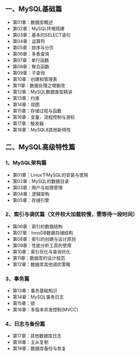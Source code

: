 



##  一、MySQL基础篇

+ 第01章：数据库概述
+ 第02章：MySQL环境搭建
+ 第03章：基本的SELECT语句
+ 第04章：运算符
+ 第05章：排序与分页
+ 第06章：多表查询
+ 第07章：单行函数
+ 第08章：聚合函数
+ 第09章：子查询
+ 第10章：创建和管理表
+ 第11章：数据处理之增删改
+ 第12章：MySQL数据类型精讲
+ 第13章：约束
+ 第14章：视图
+ 第15章：存储过程与函数
+ 第16章：变量、流程控制与游标
+ 第17章：触发器
+ 第18章：MySQL8其他新特性



## 二、MySQL高级特性篇

### 1、MySQL架构篇

+ 第01章：Linux下MySQL的安装与使用
+ 第02章：MySQL的数据目录
+ 第03章：用户与权限管理
+ 第04章：逻辑架构
+ 第05章：存储引擎

### 2、索引与调优篇（文件较大加载较慢，需等待一段时间）

+ 第06章：索引的数据结构
+ 第07章：InnoDB数据存储结构
+ 第08章：索引的创建与设计原则
+ 第09章：性能分析工具的使用
+ 第10章：索引优化与查询优化
+ 第11章：数据库的设计规范
+ 第12章：数据库其他调优策略

### 3、事务篇

+ 第13章：事务基础知识
+ 第14章：MySQL事务日志
+ 第15章：锁
+ 第16章：多版本并发控制(MVCC)

### 4、日志与备份篇

+ 第17章：其他数据库日志
+ 第18章：主从复制
+ 第19章：数据库备份与恢复

